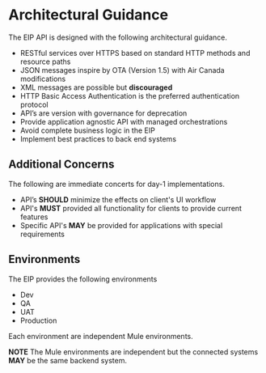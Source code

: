 # Architectural Guidance
The EIP API is designed with the following architectural guidance.

- RESTful services over HTTPS based on standard HTTP methods and resource paths
- JSON messages inspire by OTA (Version 1.5) with Air Canada modifications
- XML messages are possible but **discouraged**
- HTTP Basic Access Authentication is the preferred authentication protocol
- API’s are version with governance for deprecation
- Provide application agnostic API with managed orchestrations
- Avoid complete business logic in the EIP
- Implement best practices to back end systems

## Additional Concerns
The following are immediate concerts for day-1 implementations.

- API’s **SHOULD** minimize the effects on client's UI workflow
- API's **MUST** provided all functionality for clients to provide current features
- Specific API's **MAY** be provided for applications with special requirements

## Environments
The EIP provides the following environments

- Dev
- QA
- UAT
- Production

Each environment are independent Mule environments.

**NOTE**
The Mule environments are independent but the connected systems **MAY** be the same backend system.
